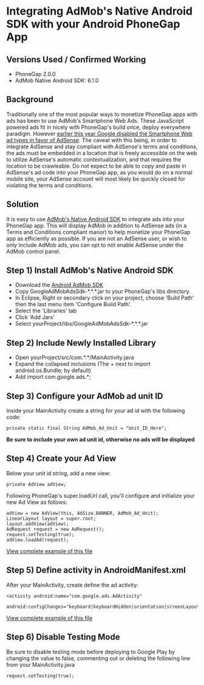 Integrating AdMob's Native Android SDK with your Android PhoneGap App
=

Versions Used / Confirmed Working
-
- PhoneGap 2.0.0
- AdMob Native Android SDK: 6.1.0

Background
-
Traditionally one of the most popular ways to monetize PhoneGap apps with ads has been to use AdMob's Smartphone Web Ads. These JavaScript powered ads fit in nicely with PhoneGap's build once, deploy everywhere paradigm. However <a href="http://support.google.com/admob/bin/answer.py?hl=en&answer=1678439">earlier this year Google disabled the Smartphone Web ad types in favor of AdSense</a>. The caveat with this being, in order to integrate AdSense and stay compliant with AdSense's terms and conditions, the ads must be embedded in a location that is freely accessible on the web to utilize AdSense's automatic contextualization, and that requires the location to be crawleable. Do not expect to be able to copy and paste in AdSense's ad code into your PhoneGap app, as you would do on a normal mobile site, your AdSense account will most likely be quickly closed for violating the terms and conditions.

Solution
-
It is easy to use <a href="https://developers.google.com/mobile-ads-sdk/download#downloadandroid">AdMob's Native Android SDK</a> to integrate ads into your PhoneGap app. This will display AdMob in addition to AdSense ads (in a Terms and Conditions compliant manor) to help monetize your PhoneGap app as efficiently as possible. If you are not an AdSense user, or wish to only include AdMob ads, you can opt to not enable AdSense under the AdMob control panel. 

Step 1) Install AdMob's Native Android SDK
-
- Download the <a href="https://developers.google.com/mobile-ads-sdk/download#downloadandroid">Android AdMob SDK</a>
- Copy GoogleAdMobAdsSdk-\*.\*.\*.jar to your PhoneGap's libs directory.
- In Eclipse, Right or secondary click on your project, choose 'Build Path' then the last menu item 'Configure Build Path'.
- Select the 'Libraries' tab
- Click 'Add Jars'
- Select yourProject/libs/GoogleAdMobAdsSdk-\*.\*.\*.jar

Step 2) Include Newly Installed Library
-
- Open yourProject/src/com.\*.\*/MainActivity.java
- Expand the collapsed inclusions (The + next to import android.os.Bundle; by default)
- Add import com.google.ads.*;

Step 3) Configure your AdMob ad unit ID
-
Inside your MainActivity create a string for your ad id with the following code:

    private static final String AdMob_Ad_Unit = "Unit_ID_Here";
**Be sure to include your own ad unit id, otherwise no ads will be displayed**

Step 4) Create your Ad View
-
Below your unit id string, add a new view:

    private AdView adView;

Following PhoneGap's super.loadUrl call, you'll configure and initialize your new Ad View as follows:

    adView = new AdView(this, AdSize.BANNER, AdMob_Ad_Unit); 
    LinearLayout layout = super.root;
    layout.addView(adView); 
    AdRequest request = new AdRequest();
    request.setTesting(true);
    adView.loadAd(request);

<a href="https://github.com/sainttex/PhoneGap-Android-Native-AdMob/blob/master/src/com/phonegap/admob/MainActivity.java">View complete example of this file</a>

Step 5) Define activity in AndroidManifest.xml
-
After your MainActivity, create define the ad activity:

    <activity android:name="com.google.ads.AdActivity"
      android:configChanges="keyboard|keyboardHidden|orientation|screenLayout|uiMode|screenSize|smallestScreenSize"/>

<a href="https://github.com/sainttex/PhoneGap-Android-Native-AdMob/blob/master/AndroidManifest.xml">View complete example of this file</a>

Step 6) Disable Testing Mode
-
Be sure to disable testing mode before deploying to Google Play by changing the value to false, commenting out or deleting the following line from your MainActivity.java

    request.setTesting(true);